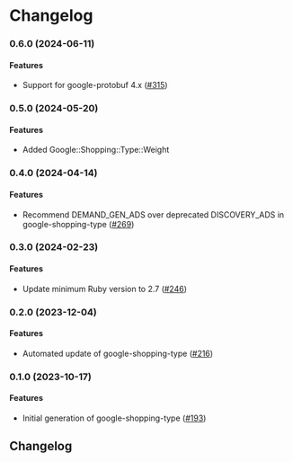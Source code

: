 # Changelog

### 0.6.0 (2024-06-11)

#### Features

* Support for google-protobuf 4.x ([#315](https://github.com/googleapis/common-protos-ruby/issues/315)) 

### 0.5.0 (2024-05-20)

#### Features

* Added Google::Shopping::Type::Weight 

### 0.4.0 (2024-04-14)

#### Features

* Recommend DEMAND_GEN_ADS over deprecated DISCOVERY_ADS in google-shopping-type ([#269](https://github.com/googleapis/common-protos-ruby/issues/269)) 

### 0.3.0 (2024-02-23)

#### Features

* Update minimum Ruby version to 2.7 ([#246](https://github.com/googleapis/common-protos-ruby/issues/246)) 

### 0.2.0 (2023-12-04)

#### Features

* Automated update of google-shopping-type ([#216](https://github.com/googleapis/common-protos-ruby/issues/216)) 

### 0.1.0 (2023-10-17)

#### Features

* Initial generation of google-shopping-type ([#193](https://github.com/googleapis/common-protos-ruby/issues/193)) 

## Changelog

